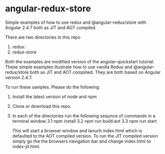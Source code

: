 # angular-redux-store
Simple examples of how to use redux and @angular-redux/store with Angular 2.4.7 both as JIT and AOT compiled.

There are two directories in this repo
  1. redux:
  2. redux-store
 
Both the examples are modified version of the angular-quickstart tutorial. These simple examples illustrate how to use vanilla Redux and @angular-redux/store both as JIT and AOT compilied. They are both based on Angular version 2.4.7.
 
To run these samples. Please do the following:

1. Install the latest version of node and npm
2. Clone or download this repo.
3. In each of the directories run the following sequnce of commands in a terminal window
    3.1 npm install
    3.2 npm run build:aot
    3.3 npm run start
    
    This will start a browser window and lanuch index.html which is defaulted to the AOT compiled version. To run the JIT compiled version simply go the the browsers navigation bar and change index.html to index-jit.html.
